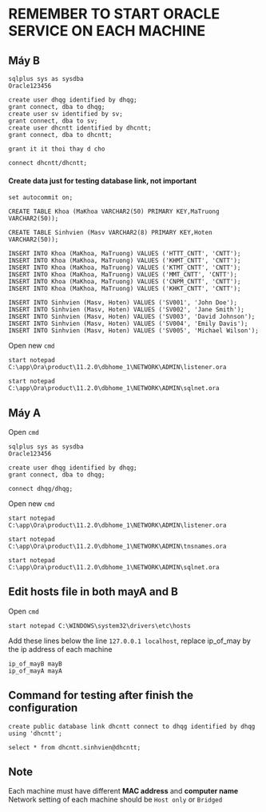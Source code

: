 # REMEMBER TO START ORACLE SERVICE ON EACH MACHINE

## Máy B


```
sqlplus sys as sysdba
Oracle123456
```

```
create user dhqg identified by dhqg;
grant connect, dba to dhqg;
create user sv identified by sv;
grant connect, dba to sv;
create user dhcntt identified by dhcntt;
grant connect, dba to dhcntt;

grant it it thoi thay d cho
```

```
connect dhcntt/dhcntt;
```

#### Create data just for testing database link, not important

```
set autocommit on;

CREATE TABLE Khoa (MaKhoa VARCHAR2(50) PRIMARY KEY,MaTruong VARCHAR2(50));

CREATE TABLE Sinhvien (Masv VARCHAR2(8) PRIMARY KEY,Hoten VARCHAR2(50));

```

```
INSERT INTO Khoa (MaKhoa, MaTruong) VALUES ('HTTT_CNTT', 'CNTT');
INSERT INTO Khoa (MaKhoa, MaTruong) VALUES ('KHMT_CNTT', 'CNTT');
INSERT INTO Khoa (MaKhoa, MaTruong) VALUES ('KTMT_CNTT', 'CNTT');
INSERT INTO Khoa (MaKhoa, MaTruong) VALUES ('MMT_CNTT', 'CNTT');
INSERT INTO Khoa (MaKhoa, MaTruong) VALUES ('CNPM_CNTT', 'CNTT');
INSERT INTO Khoa (MaKhoa, MaTruong) VALUES ('KHKT_CNTT', 'CNTT');

INSERT INTO Sinhvien (Masv, Hoten) VALUES ('SV001', 'John Doe');
INSERT INTO Sinhvien (Masv, Hoten) VALUES ('SV002', 'Jane Smith');
INSERT INTO Sinhvien (Masv, Hoten) VALUES ('SV003', 'David Johnson');
INSERT INTO Sinhvien (Masv, Hoten) VALUES ('SV004', 'Emily Davis');
INSERT INTO Sinhvien (Masv, Hoten) VALUES ('SV005', 'Michael Wilson');

```

Open new `cmd`

```
start notepad C:\app\Ora\product\11.2.0\dbhome_1\NETWORK\ADMIN\listener.ora
```

```
start notepad C:\app\Ora\product\11.2.0\dbhome_1\NETWORK\ADMIN\sqlnet.ora
```


## Máy A

Open `cmd` 

```
sqlplus sys as sysdba
Oracle123456
```

```
create user dhqg identified by dhqg;
grant connect, dba to dhqg;
```

```
connect dhqg/dhqg;
```

Open new `cmd`

```
start notepad C:\app\Ora\product\11.2.0\dbhome_1\NETWORK\ADMIN\listener.ora
```

```
start notepad C:\app\Ora\product\11.2.0\dbhome_1\NETWORK\ADMIN\tnsnames.ora
```

```
start notepad C:\app\Ora\product\11.2.0\dbhome_1\NETWORK\ADMIN\sqlnet.ora
```
## Edit hosts file in both mayA and B

Open `cmd` 
```
start notepad C:\WINDOWS\system32\drivers\etc\hosts
```

Add these lines below the line `127.0.0.1 localhost`, replace ip_of_may by the ip address of each machine

```
ip_of_mayB mayB
ip_of_mayA mayA
```

## Command for testing after finish the configuration
```
create public database link dhcntt connect to dhqg identified by dhqg using 'dhcntt';
```
```
select * from dhcntt.sinhvien@dhcntt;
```

## Note

Each machine must have different **MAC address** and **computer name**
Network setting of each machine should be `Host only` or `Bridged` 
